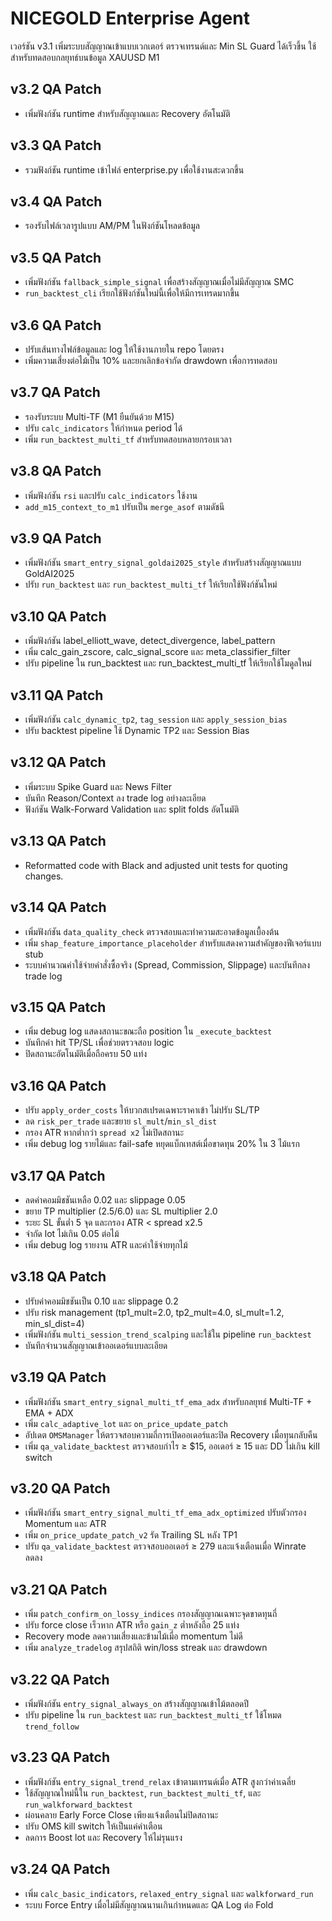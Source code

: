 # NICEGOLD Enterprise Agent

เวอร์ชัน v3.1 เพิ่มระบบสัญญาณเข้าแบบเวกเตอร์ ตรวจเทรนด์และ Min SL Guard ได้เร็วขึ้น
ใช้สำหรับทดสอบกลยุทธ์บนข้อมูล XAUUSD M1


## v3.2 QA Patch
- เพิ่มฟังก์ชัน runtime สำหรับสัญญาณและ Recovery อัตโนมัติ

## v3.3 QA Patch
- รวมฟังก์ชัน runtime เข้าไฟล์ enterprise.py เพื่อใช้งานสะดวกขึ้น

## v3.4 QA Patch
- รองรับไฟล์เวลารูปแบบ AM/PM ในฟังก์ชันโหลดข้อมูล

## v3.5 QA Patch
- เพิ่มฟังก์ชัน `fallback_simple_signal` เพื่อสร้างสัญญาณเมื่อไม่มีสัญญาณ SMC
- `run_backtest_cli` เรียกใช้ฟังก์ชันใหม่นี้เพื่อให้มีการเทรดมากขึ้น

## v3.6 QA Patch
- ปรับเส้นทางไฟล์ข้อมูลและ log ให้ใช้งานภายใน repo โดยตรง
- เพิ่มความเสี่ยงต่อไม้เป็น 10% และยกเลิกข้อจำกัด drawdown เพื่อการทดสอบ

## v3.7 QA Patch
- รองรับระบบ Multi-TF (M1 ยืนยันด้วย M15)
- ปรับ `calc_indicators` ให้กำหนด period ได้
- เพิ่ม `run_backtest_multi_tf` สำหรับทดสอบหลายกรอบเวลา

## v3.8 QA Patch
- เพิ่มฟังก์ชัน `rsi` และปรับ `calc_indicators` ใช้งาน
- `add_m15_context_to_m1` ปรับเป็น `merge_asof` ตามดัชนี

## v3.9 QA Patch
- เพิ่มฟังก์ชัน `smart_entry_signal_goldai2025_style` สำหรับสร้างสัญญาณแบบ GoldAI2025
- ปรับ `run_backtest` และ `run_backtest_multi_tf` ให้เรียกใช้ฟังก์ชันใหม่

## v3.10 QA Patch
- เพิ่มฟังก์ชัน label_elliott_wave, detect_divergence, label_pattern
- เพิ่ม calc_gain_zscore, calc_signal_score และ meta_classifier_filter
- ปรับ pipeline ใน run_backtest และ run_backtest_multi_tf ให้เรียกใช้โมดูลใหม่

## v3.11 QA Patch
- เพิ่มฟังก์ชัน `calc_dynamic_tp2`, `tag_session` และ `apply_session_bias`
- ปรับ backtest pipeline ใช้ Dynamic TP2 และ Session Bias

## v3.12 QA Patch
- เพิ่มระบบ Spike Guard และ News Filter
- บันทึก Reason/Context ลง trade log อย่างละเอียด
- ฟังก์ชัน Walk-Forward Validation และ split folds อัตโนมัติ

## v3.13 QA Patch
- Reformatted code with Black and adjusted unit tests for quoting changes.

## v3.14 QA Patch
- เพิ่มฟังก์ชัน `data_quality_check` ตรวจสอบและทำความสะอาดข้อมูลเบื้องต้น
- เพิ่ม `shap_feature_importance_placeholder` สำหรับแสดงความสำคัญของฟีเจอร์แบบ stub
- ระบบคำนวณค่าใช้จ่ายคำสั่งซื้อจริง (Spread, Commission, Slippage) และบันทึกลง trade log

## v3.15 QA Patch
- เพิ่ม debug log แสดงสถานะขณะถือ position ใน `_execute_backtest`
- บันทึกค่า hit TP/SL เพื่อช่วยตรวจสอบ logic
- ปิดสถานะอัตโนมัติเมื่อถือครบ 50 แท่ง

## v3.16 QA Patch
- ปรับ `apply_order_costs` ให้บวกสเปรดเฉพาะราคาเข้า ไม่ปรับ SL/TP
- ลด `risk_per_trade` และขยาย `sl_mult`/`min_sl_dist`
- กรอง ATR หากต่ำกว่า `spread x2` ไม่เปิดสถานะ
- เพิ่ม debug log รายไม้และ fail-safe หยุดแบ็กเทสต์เมื่อขาดทุน 20% ใน 3 ไม้แรก

## v3.17 QA Patch
- ลดค่าคอมมิชชันเหลือ 0.02 และ slippage 0.05
- ขยาย TP multiplier (2.5/6.0) และ SL multiplier 2.0
- ระยะ SL ขั้นต่ำ 5 จุด และกรอง ATR < spread x2.5
- จำกัด lot ไม่เกิน 0.05 ต่อไม้
- เพิ่ม debug log รายงาน ATR และค่าใช้จ่ายทุกไม้

## v3.18 QA Patch
- ปรับค่าคอมมิชชันเป็น 0.10 และ slippage 0.2
- ปรับ risk management (tp1_mult=2.0, tp2_mult=4.0, sl_mult=1.2, min_sl_dist=4)
- เพิ่มฟังก์ชัน `multi_session_trend_scalping` และใช้ใน pipeline `run_backtest`
- บันทึกจำนวนสัญญาณเข้าออเดอร์แบบละเอียด

## v3.19 QA Patch
- เพิ่มฟังก์ชัน `smart_entry_signal_multi_tf_ema_adx` สำหรับกลยุทธ์ Multi-TF + EMA + ADX
- เพิ่ม `calc_adaptive_lot` และ `on_price_update_patch`
- อัปเดต `OMSManager` ให้ตรวจสอบความถี่การเปิดออเดอร์และปิด Recovery เมื่อทุนกลับคืน
- เพิ่ม `qa_validate_backtest` ตรวจสอบกำไร ≥ $15, ออเดอร์ ≥ 15 และ DD ไม่เกิน kill switch

## v3.20 QA Patch
- เพิ่มฟังก์ชัน `smart_entry_signal_multi_tf_ema_adx_optimized` ปรับตัวกรอง Momentum และ ATR
- เพิ่ม `on_price_update_patch_v2` รัด Trailing SL หลัง TP1
- ปรับ `qa_validate_backtest` ตรวจสอบออเดอร์ ≥ 279 และแจ้งเตือนเมื่อ Winrate ลดลง

## v3.21 QA Patch
- เพิ่ม `patch_confirm_on_lossy_indices` กรองสัญญาณเฉพาะจุดขาดทุนถี่
- ปรับ force close เร็วหาก ATR หรือ `gain_z` ต่ำหลังถือ 25 แท่ง
- Recovery mode ลดความเสี่ยงและข้ามไม้เมื่อ momentum ไม่ดี
- เพิ่ม `analyze_tradelog` สรุปสถิติ win/loss streak และ drawdown

## v3.22 QA Patch
- เพิ่มฟังก์ชัน `entry_signal_always_on` สร้างสัญญาณเข้าไม้ตลอดปี
- ปรับ pipeline ใน `run_backtest` และ `run_backtest_multi_tf` ใช้โหมด `trend_follow`
## v3.23 QA Patch
- เพิ่มฟังก์ชัน `entry_signal_trend_relax` เข้าตามเทรนด์เมื่อ ATR สูงกว่าค่าเฉลี่ย
- ใช้สัญญาณใหม่นี้ใน `run_backtest`, `run_backtest_multi_tf`, และ `run_walkforward_backtest`
- ผ่อนคลาย Early Force Close เพียงแจ้งเตือนไม่ปิดสถานะ
- ปรับ OMS kill switch ให้เป็นแค่คำเตือน
- ลดการ Boost lot และ Recovery ให้ไม่รุนแรง

## v3.24 QA Patch
- เพิ่ม `calc_basic_indicators`, `relaxed_entry_signal` และ `walkforward_run`
- ระบบ Force Entry เมื่อไม่มีสัญญาณนานเกินกำหนดและ QA Log ต่อ Fold

